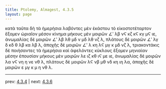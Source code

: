 ```yaml
---
title: Ptolemy, Almagest, 4.3.5
layout: page
---
```


κατὰ ταῦτα δὴ τὰ ἡμερήσια λαβόντες μὲν ἑκάστου τὸ εἰκοστοτέταρτον ἕξομεν ὡριαῖον μέσον κίνημα μήκους μὲν μοιρῶν ∠ʹ λβ νϚ κζ κϚ κγ μϚ ιε, ἀνωμαλίας δὲ μοιρῶν ∠ʹ λβ λθ μδ ν μδ λθ νζ λ, πλάτους δὲ μοιρῶν ∠ʹ λγ δ κδ θ λβ κα λβ λ, ἀποχῆς δὲ μοιρῶν ∠ʹ λ κη λϚ μγ κ μδ νζ λ, τριακοντάκις δὲ ποιήσαντες τὰ ἡμερήσια καὶ ἀφελόντες κύκλους ἕξομεν μηνιαίαν μέσην ἐπουσίαν μήκους μὲν μοιρῶν λε ιζ κθ ιϚ με ιε, ἀνωμαλίας δὲ μοιρῶν λα νϚ νη η νε νθ λ, πλάτους δὲ μοιρῶν λϚ νβ μθ νδ κη ιη λα, ἀποχῆς δὲ μοιρῶν ε μγ κ μ η νθ λ. 

---

prev: [4.3.4](../4.3.4/) | next: [4.3.6](../4.3.6/)

